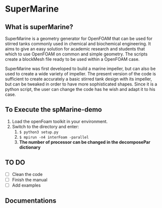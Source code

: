 # SuperMarine

## What is superMarine?
SuperMarine is a geometry generator for OpenFOAM that can be used for stirred tanks commonly used in chemical and biochemical engineering.
It aims to give an easy solution for academic research and students that which to use OpenFOAM on common and simple geometry.
The scripts create a blockMesh file ready to be used within a OpenFOAM case.

SuperMarine was first developed to build a marine impeller, but can also be used to create a wide variety of impeller.
The present version of the code is sufficient to create accurately a basic stirred tank design with its impeller,
but can be tweaked in order to have more sophisticated shapes.
Since it is a python script, the user can change the code has he wish and adapt it to his case.

## To Execute the spMarine-demo
1. Load the openFoam toolkit in your environment.
1. Switch to the directory and enter:
	1. `$ python3 setup.py`
	1. `$ mpirun -n4 interFoam -parallel`
	1. **The number of processor can be changed in the decomposePar dictionary**

## TO DO
- [ ] Clean the code
- [ ] Finish the manual
- [ ] Add examples

## Documentations
